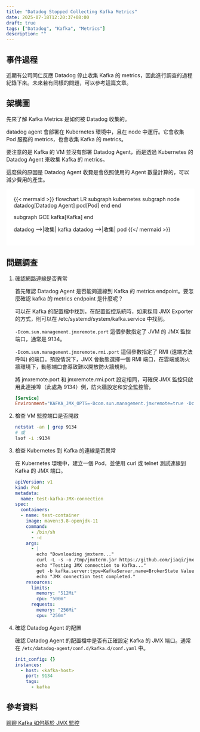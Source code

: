 ```yaml
---
title: "Datadog Stopped Collecting Kafka Metrics"
date: 2025-07-18T12:20:37+08:00
draft: true
tags: ["Datadog", "Kafka", "Metrics"]
description: ""
---
```

## 事件過程

近期有公司同仁反應 Datadog 停止收集 Kafka 的 metrics，因此進行調查的過程紀錄下來。未來若有同樣的問題，可以參考這篇文章。

## 架構圖

先來了解 Kafka Metrics 是如何被 Datadog 收集的。

datadog agent 會部署在 Kubernetes 環境中，且在 node 中運行。它會收集 Pod 服務的 metrics，也會收集 Kafka 的 metrics。

要注意的是 Kafka 的 VM 並沒有部署 Datadog Agent，而是透過 Kubernetes 的 Datadog Agent 來收集 Kafka 的 metrics。

這麼做的原因是 Datadog Agent 收費是會依照使用的 Agent 數量計算的，可以減少費用的產生。

<div style="background-color:white; padding: 20px">
{{< mermaid >}}
flowchart LR
  subgraph kubernetes
    subgraph node
      datadog[Datadog Agent]
      pod[Pod]
    end
  end

  subgraph GCE
    kafka[Kafka]
  end

  datadog -->|收集| kafka
  datadog -->|收集| pod
{{</ mermaid >}}
</div>

## 問題調查

1. 確認網路連線是否異常

    首先確認 Datadog Agent 是否能夠連線到 Kafka 的 metrics endpoint。要怎麼確認 kafka 的 metrics endpoint 是什麼呢？

    可以在 Kafka 的配置檔中找到，在配置監控系統時，如果採用 JMX Exporter 的方式，則可以在 /etc/systemd/system/kafka.service 中找到。

    `-Dcom.sun.management.jmxremote.port` 這個參數指定了 JVM 的 JMX 監控端口，通常是 9134。

    `-Dcom.sun.management.jmxremote.rmi.port` 這個參數指定了 RMI (遠端方法呼叫) 的端口。預設情況下，JMX 會動態選擇一個 RMI 端口，在雲端或防火牆環境下，動態端口會導致難以開放防火牆規則。

    將 jmxremote.port 和 jmxremote.rmi.port 設定相同，可確保 JMX 監控只啟用此連接埠（此處為 9134）例，防火牆設定和安全監控管。

    ```toml
    [Service]
    Environment="KAFKA_JMX_OPTS=-Dcom.sun.management.jmxremote=true -Dcom.sun.management.jmxremote.authenticate=false -Dcom.sun.management.jmxremote.ssl=false -Dcom.sun.management.jmxremote.port=9134 -Djava.rmi.server.hostname=10.106.10.151"
    ```

2. 檢查 VM 監控端口是否開啟

    ```bash
    netstat -an | grep 9134
    # 或
    lsof -i :9134
    ```

3. 檢查 Kubernetes 到 Kafka 的連線是否異常

    在 Kubernetes 環境中，建立一個 Pod，並使用 curl 或 telnet 測試連線到 Kafka 的 JMX 端口。

    ```yaml
    apiVersion: v1
    kind: Pod
    metadata:
      name: test-kafka-JMX-connection
    spec:
      containers:
      - name: test-container
        image: maven:3.8-openjdk-11
        command:
          - /bin/sh
          - -c
        args:
          - |
            echo "Downloading jmxterm..."
            curl -L -s -o /tmp/jmxterm.jar https://github.com/jiaqi/jmxterm/releases/download/v1.0.2/jmxterm-1.0.2-uber.jar;
            echo "Testing JMX connection to Kafka..."
            get -b kafka.server:type=KafkaServer,name=BrokerState Value | java -jar /tmp/jmxterm.jar -n -l ${KAFKA_JMX_HOST}:9134;
            echo "JMX connection test completed."
        resources:
          limits:
            memory: "512Mi"
            cpu: "500m"
          requests:
            memory: "256Mi"
            cpu: "250m"
    ```

4. 確認 Datadog Agent 的配置

    確認 Datadog Agent 的配置檔中是否有正確設定 Kafka 的 JMX 端口。通常在 `/etc/datadog-agent/conf.d/kafka.d/conf.yaml` 中。

    ```yaml
    init_config: {}
    instances:
      - host: <kafka-host>
        port: 9134
        tags:
          - kafka
    ```

## 參考資料

[聊聊 Kafka 如何基於 JMX 監控](https://juejin.cn/post/7278918966214721547)
